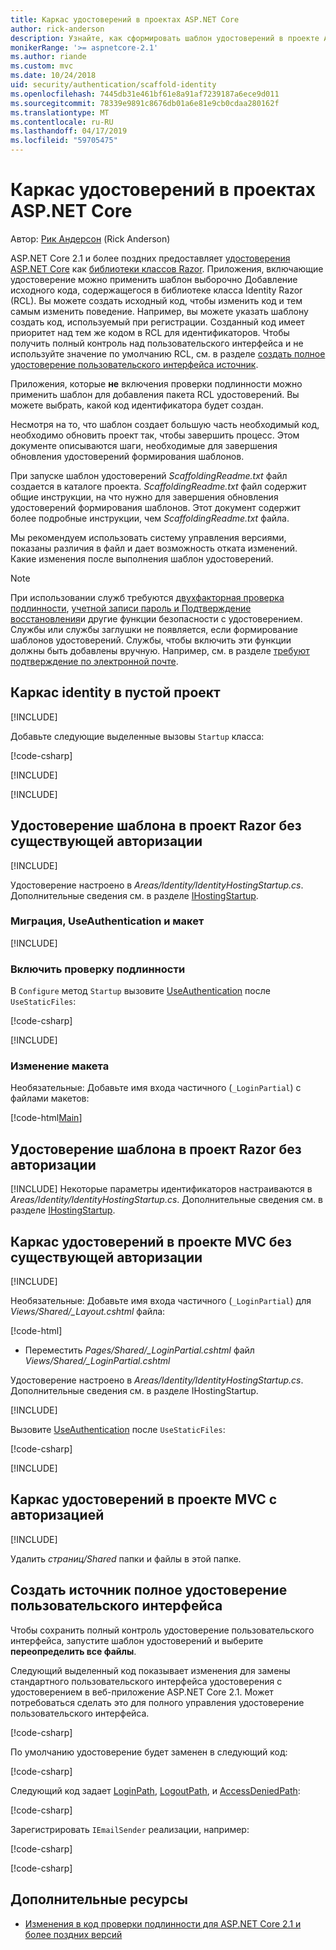 ```yaml
---
title: Каркас удостоверений в проектах ASP.NET Core
author: rick-anderson
description: Узнайте, как сформировать шаблон удостоверений в проекте ASP.NET Core.
monikerRange: '>= aspnetcore-2.1'
ms.author: riande
ms.custom: mvc
ms.date: 10/24/2018
uid: security/authentication/scaffold-identity
ms.openlocfilehash: 7445db31e461bf61e8a91af7239187a6ece9d011
ms.sourcegitcommit: 78339e9891c8676db01a6e81e9cb0cdaa280162f
ms.translationtype: MT
ms.contentlocale: ru-RU
ms.lasthandoff: 04/17/2019
ms.locfileid: "59705475"
---
```

# <a name="scaffold-identity-in-aspnet-core-projects"></a>Каркас удостоверений в проектах ASP.NET Core

Автор: [Рик Андерсон](https://twitter.com/RickAndMSFT) (Rick Anderson)

ASP.NET Core 2.1 и более поздних предоставляет [удостоверения ASP.NET Core](xref:security/authentication/identity) как [библиотеки классов Razor](xref:razor-pages/ui-class). Приложения, включающие удостоверение можно применить шаблон выборочно Добавление исходного кода, содержащегося в библиотеке класса Identity Razor (RCL). Вы можете создать исходный код, чтобы изменить код и тем самым изменить поведение. Например, вы можете указать шаблону создать код, используемый при регистрации. Созданный код имеет приоритет над тем же кодом в RCL для идентификаторов. Чтобы получить полный контроль над пользовательского интерфейса и не используйте значение по умолчанию RCL, см. в разделе [создать полное удостоверение пользовательского интерфейса источник](#full).

Приложения, которые **не** включения проверки подлинности можно применить шаблон для добавления пакета RCL удостоверений. Вы можете выбрать, какой код идентификатора будет создан.

Несмотря на то, что шаблон создает большую часть необходимый код, необходимо обновить проект так, чтобы завершить процесс. Этом документе описываются шаги, необходимые для завершения обновления удостоверений формирования шаблонов.

При запуске шаблон удостоверений *ScaffoldingReadme.txt* файл создается в каталоге проекта. *ScaffoldingReadme.txt* файл содержит общие инструкции, на что нужно для завершения обновления удостоверений формирования шаблонов. Этот документ содержит более подробные инструкции, чем *ScaffoldingReadme.txt* файла.

Мы рекомендуем использовать систему управления версиями, показаны различия в файл и дает возможность отката изменений. Какие изменения после выполнения шаблон удостоверений.

> [!NOTE]
> При использовании служб требуются [двухфакторная проверка подлинности](xref:security/authentication/identity-enable-qrcodes), [учетной записи пароль и Подтверждение восстановления](xref:security/authentication/accconfirm)и другие функции безопасности с удостоверением. Службы или службы заглушки не появляется, если формирование шаблонов удостоверений. Службы, чтобы включить эти функции должны быть добавлены вручную. Например, см. в разделе [требуют подтверждение по электронной почте](xref:security/authentication/accconfirm#require-email-confirmation).

## <a name="scaffold-identity-into-an-empty-project"></a>Каркас identity в пустой проект

[!INCLUDE[](~/includes/scaffold-identity/id-scaffold-dlg.md)]

Добавьте следующие выделенные вызовы `Startup` класса:

[!code-csharp[](scaffold-identity/sample/StartupEmpty.cs?name=snippet1&highlight=5,20-23)]

[!INCLUDE[](~/includes/scaffold-identity/hsts.md)]

[!INCLUDE[](~/includes/scaffold-identity/migrations.md)]

## <a name="scaffold-identity-into-a-razor-project-without-existing-authorization"></a>Удостоверение шаблона в проект Razor без существующей авторизации

<!--
set projNam=RPnoAuth
set projType=webapp
set version=2.1.0

dotnet new %projType% -o %projNam%
cd %projNam%
dotnet add package Microsoft.VisualStudio.Web.CodeGeneration.Design -v %version%
dotnet restore
dotnet aspnet-codegenerator identity --useDefaultUI
dotnet ef migrations add CreateIdentitySchema
dotnet ef database update
-->

[!INCLUDE[](~/includes/scaffold-identity/id-scaffold-dlg.md)]

Удостоверение настроено в *Areas/Identity/IdentityHostingStartup.cs*. Дополнительные сведения см. в разделе [IHostingStartup](xref:fundamentals/configuration/platform-specific-configuration).

<a name="efm"></a>

### <a name="migrations-useauthentication-and-layout"></a>Миграция, UseAuthentication и макет

[!INCLUDE[](~/includes/scaffold-identity/migrations.md)]

<a name="useauthentication"></a>

### <a name="enable-authentication"></a>Включить проверку подлинности

В `Configure` метод `Startup` вызовите [UseAuthentication](/dotnet/api/microsoft.aspnetcore.builder.authappbuilderextensions.useauthentication?view=aspnetcore-2.0#Microsoft_AspNetCore_Builder_AuthAppBuilderExtensions_UseAuthentication_Microsoft_AspNetCore_Builder_IApplicationBuilder_) после `UseStaticFiles`:

[!code-csharp[](scaffold-identity/sample/StartupRPnoAuth.cs?name=snippet1&highlight=29)]

[!INCLUDE[](~/includes/scaffold-identity/hsts.md)]

### <a name="layout-changes"></a>Изменение макета

Необязательные: Добавьте имя входа частичного (`_LoginPartial`) с файлами макетов:

[!code-html[Main](scaffold-identity/sample/_Layout.cshtml?highlight=37)]

## <a name="scaffold-identity-into-a-razor-project-with-authorization"></a>Удостоверение шаблона в проект Razor без авторизации

<!--
Use >=2.1: dotnet new webapp -au Individual -o RPauth
Use = 2.0: dotnet new razor -au Individual -o RPauth
uld option: Use Local DB, not SQLite

dotnet new webapp -au Individual -uld -o RPauth
cd RPauth
dotnet add package Microsoft.VisualStudio.Web.CodeGeneration.Design
dotnet restore
dotnet aspnet-codegenerator identity -dc RPauth.Data.ApplicationDbContext --files Account.Register
-->

[!INCLUDE[](~/includes/scaffold-identity/id-scaffold-dlg-auth.md)]
Некоторые параметры идентификаторов настраиваются в *Areas/Identity/IdentityHostingStartup.cs*. Дополнительные сведения см. в разделе [IHostingStartup](xref:fundamentals/configuration/platform-specific-configuration).

## <a name="scaffold-identity-into-an-mvc-project-without-existing-authorization"></a>Каркас удостоверений в проекте MVC без существующей авторизации

<!--
set projNam=MvcNoAuth
set projType=mvc
set version=2.1.0

dotnet new %projType% -o %projNam%
cd %projNam%
dotnet add package Microsoft.VisualStudio.Web.CodeGeneration.Design -v %version%
dotnet restore
dotnet aspnet-codegenerator identity --useDefaultUI
dotnet ef migrations add CreateIdentitySchema
dotnet ef database update
-->

[!INCLUDE[](~/includes/scaffold-identity/id-scaffold-dlg.md)]

Необязательные: Добавьте имя входа частичного (`_LoginPartial`) для *Views/Shared/_Layout.cshtml* файла:

[!code-html[](scaffold-identity/sample/_LayoutMvc.cshtml?highlight=37)]

* Переместить *Pages/Shared/_LoginPartial.cshtml* файл *Views/Shared/_LoginPartial.cshtml*

Удостоверение настроено в *Areas/Identity/IdentityHostingStartup.cs*. Дополнительные сведения см. в разделе IHostingStartup.

[!INCLUDE[](~/includes/scaffold-identity/migrations.md)]

Вызовите [UseAuthentication](/dotnet/api/microsoft.aspnetcore.builder.authappbuilderextensions.useauthentication?view=aspnetcore-2.0#Microsoft_AspNetCore_Builder_AuthAppBuilderExtensions_UseAuthentication_Microsoft_AspNetCore_Builder_IApplicationBuilder_) после `UseStaticFiles`:

[!code-csharp[](scaffold-identity/sample/StartupMvcNoAuth.cs?name=snippet1&highlight=23)]

[!INCLUDE[](~/includes/scaffold-identity/hsts.md)]

## <a name="scaffold-identity-into-an-mvc-project-with-authorization"></a>Каркас удостоверений в проекте MVC с авторизацией

<!--
dotnet new mvc -au Individual -o MvcAuth
cd MvcAuth
dotnet add package Microsoft.VisualStudio.Web.CodeGeneration.Design
dotnet restore
dotnet aspnet-codegenerator identity -dc MvcAuth.Data.ApplicationDbContext --files Account.Register
-->

[!INCLUDE[](~/includes/scaffold-identity/id-scaffold-dlg-auth.md)]

Удалить *страниц/Shared* папки и файлы в этой папке.

<a name="full"></a>

## <a name="create-full-identity-ui-source"></a>Создать источник полное удостоверение пользовательского интерфейса

Чтобы сохранить полный контроль удостоверение пользовательского интерфейса, запустите шаблон удостоверений и выберите **переопределить все файлы**.

Следующий выделенный код показывает изменения для замены стандартного пользовательского интерфейса удостоверения с удостоверением в веб-приложение ASP.NET Core 2.1. Может потребоваться сделать это для полного управления удостоверение пользовательского интерфейса.

[!code-csharp[](scaffold-identity/sample/StartupFull.cs?name=snippet1&highlight=13-14,17-999)]

По умолчанию удостоверение будет заменен в следующий код:

[!code-csharp[](scaffold-identity/sample/StartupFull.cs?name=snippet2)]

Следующий код задает [LoginPath](/dotnet/api/microsoft.aspnetcore.authentication.cookies.cookieauthenticationoptions.loginpath), [LogoutPath](/dotnet/api/microsoft.aspnetcore.authentication.cookies.cookieauthenticationoptions.logoutpath), и [AccessDeniedPath](/dotnet/api/microsoft.aspnetcore.authentication.cookies.cookieauthenticationoptions.accessdeniedpath):

[!code-csharp[](scaffold-identity/sample/StartupFull.cs?name=snippet3)]

Зарегистрировать `IEmailSender` реализации, например:

[!code-csharp[](scaffold-identity/sample/StartupFull.cs?name=snippet4)]

[!code-csharp[](scaffold-identity/sample/StartupFull.cs?name=snippet)]

## <a name="additional-resources"></a>Дополнительные ресурсы

* [Изменения в код проверки подлинности для ASP.NET Core 2.1 и более поздних версий](xref:migration/20_21#changes-to-authentication-code)
